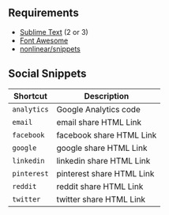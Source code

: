 ## Requirements
- [Sublime Text](http://www.sublimetext.com) (2 or 3)
- [Font Awesome](http://fontawesome.io)
- [nonlinear/snippets](https://github.com/nonlinear/snippets/#snippets)

## Social Snippets

|Shortcut|Description|
|---|---|
|`analytics`|Google Analytics code|
|`email`|email share HTML Link|
|`facebook`|facebook share HTML Link|
|`google`|google share HTML Link|
|`linkedin`|linkedin share HTML Link|
|`pinterest`|pinterest share HTML Link|
|`reddit`|reddit share HTML Link|
|`twitter`|twitter share HTML Link|